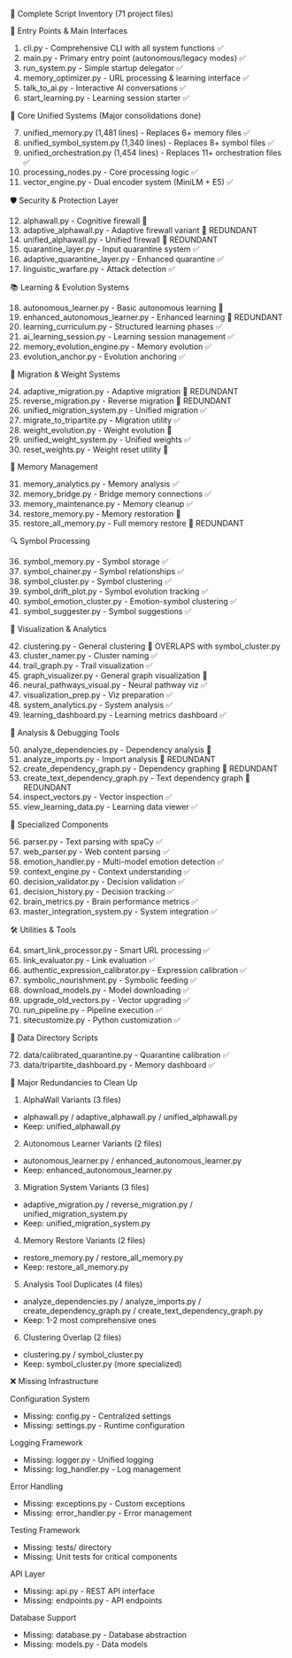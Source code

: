  📂 Complete Script Inventory (71 project files)

  🚪 Entry Points & Main Interfaces

  1. cli.py - Comprehensive CLI with all system functions ✅
  2. main.py - Primary entry point (autonomous/legacy modes) ✅
  3. run_system.py - Simple startup delegator ✅
  4. memory_optimizer.py - URL processing & learning interface ✅
  5. talk_to_ai.py - Interactive AI conversations ✅
  6. start_learning.py - Learning session starter ✅

  🧠 Core Unified Systems (Major consolidations done)

  7. unified_memory.py (1,481 lines) - Replaces 6+ memory files ✅
  8. unified_symbol_system.py (1,340 lines) - Replaces 8+ symbol files ✅
  9. unified_orchestration.py (1,454 lines) - Replaces 11+ orchestration files ✅
  10. processing_nodes.py - Core processing logic ✅
  11. vector_engine.py - Dual encoder system (MiniLM + E5) ✅

  🛡️ Security & Protection Layer

  12. alphawall.py - Cognitive firewall 🔄
  13. adaptive_alphawall.py - Adaptive firewall variant 🔄 REDUNDANT
  14. unified_alphawall.py - Unified firewall 🔄 REDUNDANT
  15. quarantine_layer.py - Input quarantine system ✅
  16. adaptive_quarantine_layer.py - Enhanced quarantine ✅
  17. linguistic_warfare.py - Attack detection ✅

  📚 Learning & Evolution Systems

  18. autonomous_learner.py - Basic autonomous learning 🔄
  19. enhanced_autonomous_learner.py - Enhanced learning 🔄 REDUNDANT
  20. learning_curriculum.py - Structured learning phases ✅
  21. ai_learning_session.py - Learning session management ✅
  22. memory_evolution_engine.py - Memory evolution ✅
  23. evolution_anchor.py - Evolution anchoring ✅

  🔄 Migration & Weight Systems

  24. adaptive_migration.py - Adaptive migration 🔄 REDUNDANT
  25. reverse_migration.py - Reverse migration 🔄 REDUNDANT
  26. unified_migration_system.py - Unified migration ✅
  27. migrate_to_tripartite.py - Migration utility ✅
  28. weight_evolution.py - Weight evolution 🔄
  29. unified_weight_system.py - Unified weights ✅
  30. reset_weights.py - Weight reset utility 🔄

  💾 Memory Management

  31. memory_analytics.py - Memory analysis ✅
  32. memory_bridge.py - Bridge memory connections ✅
  33. memory_maintenance.py - Memory cleanup ✅
  34. restore_memory.py - Memory restoration 🔄
  35. restore_all_memory.py - Full memory restore 🔄 REDUNDANT

  🔍 Symbol Processing

  36. symbol_memory.py - Symbol storage ✅
  37. symbol_chainer.py - Symbol relationships ✅
  38. symbol_cluster.py - Symbol clustering ✅
  39. symbol_drift_plot.py - Symbol evolution tracking ✅
  40. symbol_emotion_cluster.py - Emotion-symbol clustering ✅
  41. symbol_suggester.py - Symbol suggestions ✅

  🎨 Visualization & Analytics

  42. clustering.py - General clustering 🔄 OVERLAPS with symbol_cluster.py
  43. cluster_namer.py - Cluster naming ✅
  44. trail_graph.py - Trail visualization ✅
  45. graph_visualizer.py - General graph visualization 🔄
  46. neural_pathways_visual.py - Neural pathway viz ✅
  47. visualization_prep.py - Viz preparation ✅
  48. system_analytics.py - System analysis ✅
  49. learning_dashboard.py - Learning metrics dashboard ✅

  🔧 Analysis & Debugging Tools

  50. analyze_dependencies.py - Dependency analysis 🔄
  51. analyze_imports.py - Import analysis 🔄 REDUNDANT
  52. create_dependency_graph.py - Dependency graphing 🔄 REDUNDANT
  53. create_text_dependency_graph.py - Text dependency graph 🔄 REDUNDANT
  54. inspect_vectors.py - Vector inspection ✅
  55. view_learning_data.py - Learning data viewer ✅

  🎯 Specialized Components

  56. parser.py - Text parsing with spaCy ✅
  57. web_parser.py - Web content parsing ✅
  58. emotion_handler.py - Multi-model emotion detection ✅
  59. context_engine.py - Context understanding ✅
  60. decision_validator.py - Decision validation ✅
  61. decision_history.py - Decision tracking ✅
  62. brain_metrics.py - Brain performance metrics ✅
  63. master_integration_system.py - System integration ✅

  🛠️ Utilities & Tools

  64. smart_link_processor.py - Smart URL processing ✅
  65. link_evaluator.py - Link evaluation ✅
  66. authentic_expression_calibrator.py - Expression calibration ✅
  67. symbolic_nourishment.py - Symbolic feeding ✅
  68. download_models.py - Model downloading ✅
  69. upgrade_old_vectors.py - Vector upgrading ✅
  70. run_pipeline.py - Pipeline execution ✅
  71. sitecustomize.py - Python customization ✅

  📁 Data Directory Scripts

  72. data/calibrated_quarantine.py - Quarantine calibration ✅
  73. data/tripartite_dashboard.py - Memory dashboard ✅

  🔄 Major Redundancies to Clean Up

  1. AlphaWall Variants (3 files)

  - alphawall.py / adaptive_alphawall.py / unified_alphawall.py
  - Keep: unified_alphawall.py

  2. Autonomous Learner Variants (2 files)

  - autonomous_learner.py / enhanced_autonomous_learner.py
  - Keep: enhanced_autonomous_learner.py

  3. Migration System Variants (3 files)

  - adaptive_migration.py / reverse_migration.py / unified_migration_system.py
  - Keep: unified_migration_system.py

  4. Memory Restore Variants (2 files)

  - restore_memory.py / restore_all_memory.py
  - Keep: restore_all_memory.py

  5. Analysis Tool Duplicates (4 files)

  - analyze_dependencies.py / analyze_imports.py / create_dependency_graph.py /
  create_text_dependency_graph.py
  - Keep: 1-2 most comprehensive ones

  6. Clustering Overlap (2 files)

  - clustering.py / symbol_cluster.py
  - Keep: symbol_cluster.py (more specialized)

  ❌ Missing Infrastructure

  Configuration System

  - Missing: config.py - Centralized settings
  - Missing: settings.py - Runtime configuration

  Logging Framework

  - Missing: logger.py - Unified logging
  - Missing: log_handler.py - Log management

  Error Handling

  - Missing: exceptions.py - Custom exceptions
  - Missing: error_handler.py - Error management

  Testing Framework

  - Missing: tests/ directory
  - Missing: Unit tests for critical components

  API Layer

  - Missing: api.py - REST API interface
  - Missing: endpoints.py - API endpoints

  Database Support

  - Missing: database.py - Database abstraction
  - Missing: models.py - Data models
